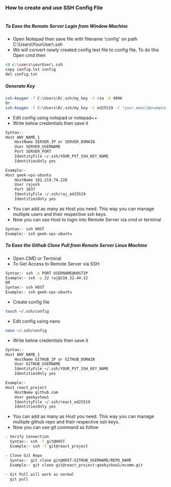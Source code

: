 ### How to create and use SSH Config File 
#
##### To Ease the Remote Server Login from Window Machine
- Open Notepad then save file with filename 'config' on path C:\Users\YourUser\\.ssh
- We will convert newly created config text file to config file, To do this Open cmd then
```sh
cd c:\users\yourUser\.ssh
copy config.txt config
del config.txt
```

##### Generate Key
```sh
ssh-keygen -f C:\Users\R/.ssh/my_key -t rsa -b 4096
Or
ssh-keygen -f C:\Users\R/.ssh/my_key -t ed25519 -C "your_email@example.com"
```


- Edit config using notepad or notepad++
- Write below credentials then save it
```sh
Syntax:- 
Host ANY_NAME_1
	HostName SERVER_IP or SERVER_DOMAIN
	User SERVER_USERNAME
	Port SERVER_PORT
	IdentityFile ~/.ssh/YOUR_PVT_SSH_KEY_NAME
	IdentitiesOnly yes

Example:-
Host geek-vps-ubuntu
	HostName 181.219.74.228
	User rajesh
	Port 1037
	IdentityFile ~/.ssh/raj_ed25519
	IdentitiesOnly yes
```
- You can add as many as Host you need. This way you can manage multiple users and their respective ssh keys.
- Now you can use Host to login into Remote Server via cmd or terminal
```sh
Syntax:- ssh HOST
Example:- ssh geek-vps-ubuntu
```

##### To Ease the Github Clone Pull from Remote Server Linux Machine
- Open CMD or Terminal
- To Get Access to Remote Server via SSH
```sh
Syntax:- ssh -p PORT USERNAME@HOSTIP
Example:- ssh -p 22 raj@216.32.44.12
OR
Syntax:- ssh HOST
Example:- ssh geek-vps-ubuntu 
```
- Create config file
```sh
touch ~/.ssh/config
```
- Edit config using nano
```sh
nano ~/.ssh/config
```
- Write below credentials then save it
```sh
Syntax:- 
Host ANY_NAME_1
	HostName GITHUB_IP or GITHUB_DOMAIN
	User GITHUB_USERNAME
	IdentityFile ~/.ssh/YOUR_PVT_SSH_KEY_NAME
	IdentitiesOnly yes

Example:-
Host react_project
	HostName github.com
	User geekyshow1
	IdentityFile ~/.ssh/react_ed25519
	IdentitiesOnly yes
```
- You can add as many as Host you need. This way you can manage multiple github repo and their respective ssh keys.
- Now you can use git command as follow
```sh
- Verify Connection
  Syntax:- ssh -T git@HOST
  Example:- ssh -T git@react_project

- Clone Git Repo
  Syntax:- git clone git@HOST:GITHUB_USERNAME/REPO_NAME
  Example:- git clone git@react_project:geekyshow1/ecomm.git
  
- Git Pull will work as normal
  git pull
  
```
